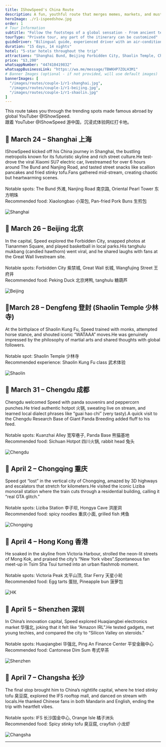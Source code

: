```yaml
---
title: IShowSpeed's China Route
description: A fun, youthful route that merges memes, markets, and must-sees.
heroImage: ./r1-ispeedshow.jpg
order: 1
# Tour Information
subtitle: "Follow the footsteps of a global sensation - From ancient temples to modern megacities in an epic journey across China"
tourType: "Private tour, any part of the itinerary can be customized"
guideDriver: "Bilingual guide, experienced driver with an air-conditioned vehicle"
duration: "15 days, 14 nights"
hotel: "5-star hotels throughout the trip"
attractions: "Shanghai Bund, Beijing Forbidden City, Shaolin Temple, Chengdu Panda Base, Chongqing Liziba Station, Hong Kong Victoria Peak, Shenzhen Huaqiangbei, Changsha IFS"
price: "$3,200"
whatsappNumber: "447410419832"
whatsappBusinessLink: "https://wa.me/message/TBWKHP7ZOLH3M1"
# Banner Images (optional - if not provided, will use default images)
bannerImages: [
  "/images/routes/couple-1/r1-shanghai.jpg",
  "/images/routes/couple-1/r1-beijing.jpg", 
  "/images/routes/couple-1/r1-shaolin.jpg"
]
---
```


This route takes you through the trending spots made famous abroad by global YouTuber @IShowSpeed.  
跟着 YouTuber @IShowSpeed 游中国，沉浸式体验网红打卡地。

 ## 📍 March 24 – Shanghai 上海<br>

IShowSpeed kicked off his China journey in Shanghai, the bustling metropolis known for its futuristic skyline and rich street culture.He test-drove the viral Xiaomi SU7 electric car, livestreamed for over 6 hours around The Bund and Nanjing Road, and tasted street snacks like scallion pancakes and fried stinky tofu.Fans gathered mid-stream, creating chaotic but heartwarming scenes.<br>
 <br>
Notable spots: The Bund 外滩, Nanjing Road 南京路, Oriental Pearl Tower 东方明珠<br>
Recommended food: Xiaolongbao 小笼包, Pan-fried Pork Buns 生煎包<br>
 <br>
![Shanghai](./r1-shanghai.jpg)

 ## 📍 March 26 – Beijing 北京<br>

In the capital, Speed explored the Forbidden City, snapped photos at Tiananmen Square, and played basketball in local parks.His tanghulu mukbang (candied hawthorn) went viral, and he shared laughs with fans at the Great Wall livestream site.<br>
 <br>
Notable spots: Forbidden City 紫禁城, Great Wall 长城, Wangfujing Street 王府井<br>
Recommended food: Peking Duck 北京烤鸭, tanghulu 糖葫芦<br>
<br>
![Beijing](./r1-beijing.jpg)

 
 ## 📍March 28 – Dengfeng 登封 (Shaolin Temple 少林寺)<br>
At the birthplace of Shaolin Kung Fu, Speed trained with monks, attempted horse stance, and shouted iconic “WATAAA” moves.He was genuinely impressed by the philosophy of martial arts and shared thoughts with global followers.<br>
 <br>
Notable spot: Shaolin Temple 少林寺<br>
Recommended experience: Shaolin Kung Fu class 武术体验<br>
<br>
![Shaolin](./r1-shaolin.jpg)


 ## 📍 March 31 – Chengdu 成都<br>
Chengdu welcomed Speed with panda souvenirs and peppercorn punches.He tried authentic hotpot 火锅, sweating live on stream, and learned local dialect phrases like “guai hao chi” (very tasty).A quick visit to the Chengdu Research Base of Giant Panda Breeding added fluff to his feed.<br>
 <br>
Notable spots: Kuanzhai Alley 宽窄巷子, Panda Base 熊猫基地<br>
Recommended food: Sichuan Hotpot 四川火锅, rabbit head 兔头<br>
<br>
![Chengdu](./r1-chengdu.jpg)

 ## 📍 April 2 – Chongqing 重庆<br>
Speed got “lost” in the vertical city of Chongqing, amazed by 3D highways and escalators that stretch for kilometers.He visited the iconic Liziba monorail station where the train cuts through a residential building, calling it “real GTA glitch.”<br>
 <br>
Notable spots: Liziba Station 李子坝, Hongya Cave 洪崖洞<br>
Recommended food: spicy noodles 重庆小面, grilled fish 烤鱼<br>
<br>
![Chongqing](./r1-chongqing.jpg)


 ## 📍 April 4 – Hong Kong 香港<br>
He soaked in the skyline from Victoria Harbour, strolled the neon-lit streets of Mong Kok, and praised the city’s “New York vibes”.Spontaneous fan meet-up in Tsim Sha Tsui turned into an urban flashmob moment.<br>
 <br>
Notable spots: Victoria Peak 太平山顶, Star Ferry 天星小轮<br>
Recommended food: Egg tarts 蛋挞, Pineapple bun 菠萝包<br>
<br>
![HK](./r1-hk.jpg)


 ## 📍 April 5 – Shenzhen 深圳<br>
In China’s innovation capital, Speed explored Huaqiangbei electronics market 华强北, joking that it felt like “Amazon IRL”.He tested gadgets, met young techies, and compared the city to “Silicon Valley on steroids.”<br>
 <br>
Notable spots: Huaqiangbei 华强北, Ping An Finance Center 平安金融中心<br>
Recommended food: Cantonese Dim Sum 粤式早茶<br>
<br>
![Shenzhen](./r1-shenzhen.jpg)


 ## 📍 April 7 – Changsha 长沙<br>
The final stop brought him to China’s nightlife capital, where he tried stinky tofu 臭豆腐, explored the IFS rooftop mall, and danced on stream with locals.He thanked Chinese fans in both Mandarin and English, ending the trip with heartfelt vibes.<br>
 <br>
Notable spots: IFS 长沙国金中心, Orange Isle 橘子洲头<br>
Recommended food: Spicy stinky tofu 臭豆腐, crayfish 小龙虾<br>
<br>
![Changsha](./r1-changsha.jpg)

---
